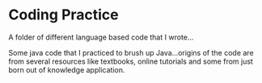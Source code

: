 # Coding Practice
A folder of different language based code that I wrote... 

Some java code that I practiced to brush up Java...origins of the code are from several resources like textbooks, online tutorials and some from just born out of knowledge application. 
